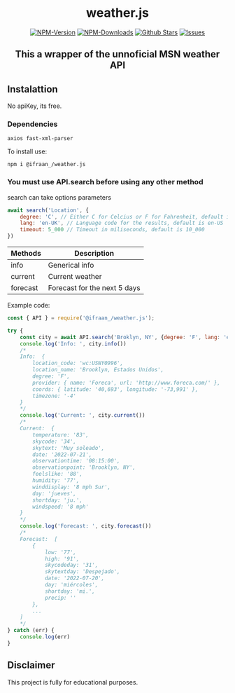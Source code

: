 <div align="center">
	<h1>weather.js</h1>
   <a href="https://www.npmjs.com/package/@ifraan_/weather.js"><img src="https://badgen.net/npm/v/@ifraan_/weather.js?color=red" alt="NPM-Version"/></a>
   <a href="https://www.npmjs.com/package/@ifraan_/weather.js"><img src="https://badgen.net/npm/dt/@ifraan_/weather.js?color=red" alt="NPM-Downloads"/></a>
   <a href="https://github.com/iFraan/weather.js"><img src="https://badgen.net/github/stars/iFraan/weather.js?color=green" alt="Github Stars"/></a>
   <a href="https://github.com/iFraan/weather.js/issues"><img src="https://badgen.net/github/issues/iFraan/weather.js?color=green" alt="Issues"/></a>
   <h2>This a wrapper of the unnoficial MSN weather API</h2>
</div>

## Instalattion
No apiKey, its free.
### Dependencies
``
axios fast-xml-parser
``

To install use:
```shell
npm i @ifraan_/weather.js
```
### You must use **API.search** before using any other method
search can take options parameters
```js
await search('Location', {
	degree: 'C', // Either C for Celcius or F for Fahrenheit, default is F
	lang: 'en-UK', // Language code for the results, default is en-US
	timeout: 5_000 // Timeout in miliseconds, default is 10_000
})
```

| Methods | Description |
| - | - |
| info | Generical info | 
| current | Current weather |
| forecast | Forecast for the next 5 days |

Example code:
```js
const { API } = require('@ifraan_/weather.js');

try {
    const city = await API.search('Broklyn, NY', {degree: 'F', lang: 'es-ES'})
    console.log('Info: ', city.info())
	/*
	Info:  {
		location_code: 'wc:USNY0996',
		location_name: 'Brooklyn, Estados Unidos',
		degree: 'F',
		provider: { name: 'Foreca', url: 'http://www.foreca.com/' },
		coords: { latitude: '40,693', longitude: '-73,991' },
		timezone: '-4'
	}
	*/
    console.log('Current: ', city.current())
	/*
	Current:  {
		temperature: '83',
		skycode: '34',
		skytext: 'Muy soleado',
		date: '2022-07-21',
		observationtime: '08:15:00',
		observationpoint: 'Brooklyn, NY',
		feelslike: '88',
		humidity: '77',
		winddisplay: '8 mph Sur',
		day: 'jueves',
		shortday: 'ju.',
		windspeed: '8 mph'
	}
	*/
    console.log('Forecast: ', city.forecast())
	/*
	Forecast:  [
		{
			low: '77',
			high: '91',
			skycodeday: '31',
			skytextday: 'Despejado',
			date: '2022-07-20',
			day: 'miércoles',
			shortday: 'mi.',
			precip: ''
		},
		...
	]
	*/
} catch (err) {
    console.log(err)
}
```


## Disclaimer
This project is fully for educational purposes.